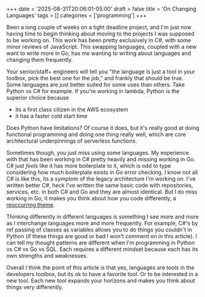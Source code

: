 +++
date = '2025-08-31T20:06:01-05:00'
draft = false
title = 'On Changing Languages'
tags = []
categories = ['programming']
+++

Been a long couple of weeks on a tight deadline project, and I'm just now having time to begin thinking about moving to the projects I was supposed to be working on.  This work has been pretty exclusively in C#, with some minor reviews of JavaScript. This swapping languages, coupled with a new want to write more in Go, has me wanting to writing about languages and changing them frequently.

Your senior/staff+ engineers will tell you "the language is just a tool in your toolbox, pick the best one for the job," and frankly that should be true. Some languages are just better suited for some uses than others. Take Python vs C# for example. If you're working in lambda, Python is the superior choice because

- its a first class citizen in the AWS ecosystem
- it has a faster cold start time

Does Python have limitations? Of course it does, but it's really good at doing functional programming and doing one thing really well, which are core architectural underpinnings of serverless functions.

Sometimes though, you just miss using some languages. My experience with that has been working in C# pretty heavily and missing working in Go. C# just *feels* like it has more boilerplate to it, which is odd to type considering how much boilerplate exists in Go error checking. I know not all C# is like this, its a symptom of the legacy architecture I'm working on. I've written better C#, heck I've written the same basic code with repositories, services, etc. in both C# and Go and they are almost identical. But I do miss working in Go, it makes you think about how you code differently, a [reoccurring theme](https://blog.joshpotts.net/posts/go-thoughts-part-2/). 

Thinking differently in different languages is something I see more and more as I interchange languages more and more frequently. For example, C#'s by ref passing of classes as variables allows you to do things you couldn't in Python (if these things are good or bad I won't comment on in this article). I can tell my thought patterns are different when I'm programming in Python vs C# vs Go vs SQL. Each requires a different mindset because each has its own strengths and weaknesses. 

Overall I think the point of this article is that yes, languages are tools in the developers toolbox, but its ok to have a favorite tool. Or to be interested in a new tool. Each new tool expands your horizons and makes you think about things very differently. 